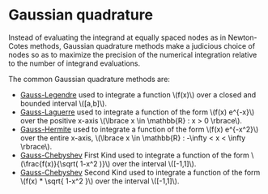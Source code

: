 # Gaussian quadrature

Instead of evaluating the integrand at equally spaced nodes as in Newton-Cotes methods,
Gaussian quadrature methods make a judicious choice of nodes so as to maximize the precision
of the numerical integration relative to the number of integrand evaluations.

The common Gaussian quadrature methods are:

- [Gauss-Legendre](gauss_quadrature/gauss_legendre.md) used to integrate a function \\(f(x)\\) over a closed and bounded interval \\(\[a,b\]\\).
- [Gauss-Laguerre](gauss_quadrature/gauss_laguerre.md) used to integrate a function of the form \\(f(x) e^{-x}\\) over the positive x-axis \\(\lbrace x \in \mathbb{R} : x > 0 \rbrace\\).
- [Gauss-Hermite](gauss_quadrature/gauss_hermite.md) used to integrate a function of the form \\(f(x) e^{-x^2}\\) over the entire x-axis, \\(\lbrace x \in \mathbb{R} : -\infty < x < \infty \rbrace\\).
- [Gauss-Chebyshev](gauss_quadrature/gauss_chebyshev.md) First Kind used to integrate a function of the form \\(\frac{f(x)}{\sqrt( 1-x^2 )}\\) over the interval \\(\[-1,1\]\\).
- [Gauss-Chebyshev](gauss_quadrature/gauss_chebyshev.md) Second Kind used to integrate a function of the form \\(f(x) \* \sqrt{ 1-x^2 }\\) over the interval \\(\[-1,1\]\\).
